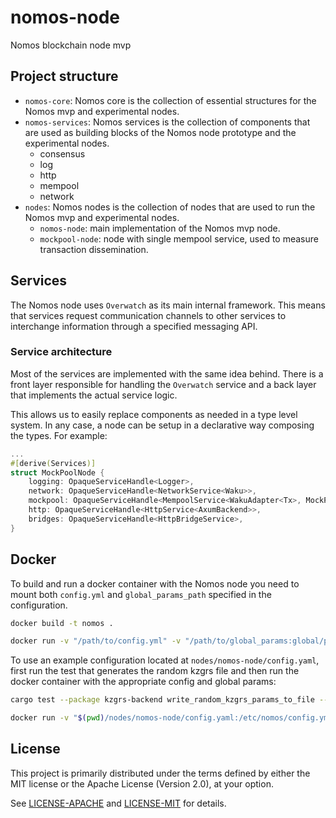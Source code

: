 # nomos-node
Nomos blockchain node mvp


## Project structure

- `nomos-core`: Nomos core is the collection of essential structures for the Nomos mvp and experimental nodes.
- `nomos-services`: Nomos services is the collection of components that are used as building blocks of the Nomos node prototype and the experimental nodes.
  - consensus
  - log
  - http
  - mempool
  - network
- `nodes`: Nomos nodes is the collection of nodes that are used to run the Nomos mvp and experimental nodes.
  - `nomos-node`: main implementation of the Nomos mvp node.
  - `mockpool-node`: node with single mempool service, used to measure transaction dissemination.


## Services

The Nomos node uses `Overwatch` as its main internal framework. This means that services request communication channels 
to other services to interchange information through a specified messaging API.

### Service architecture

Most of the services are implemented with the same idea behind. There is a front layer responsible for handling the `Overwatch` service
and a back layer that implements the actual service logic.

This allows us to easily replace components as needed in a type level system. In any case, a node can be setup in a declarative way composing the types.
For example:

```rust
...
#[derive(Services)]
struct MockPoolNode {
    logging: OpaqueServiceHandle<Logger>,
    network: OpaqueServiceHandle<NetworkService<Waku>>,
    mockpool: OpaqueServiceHandle<MempoolService<WakuAdapter<Tx>, MockPool<TxId, Tx>>>,
    http: OpaqueServiceHandle<HttpService<AxumBackend>>,
    bridges: OpaqueServiceHandle<HttpBridgeService>,
}
```



## Docker

To build and run a docker container with the Nomos node you need to mount both `config.yml` and `global_params_path` specified in the configuration. 

```bash
docker build -t nomos .

docker run -v "/path/to/config.yml" -v "/path/to/global_params:global/params/path" nomos /etc/nomos/config.yml

```

To use an example configuration located at `nodes/nomos-node/config.yaml`, first run the test that generates the random kzgrs file and then run the docker container with the appropriate config and global params:

```bash
cargo test --package kzgrs-backend write_random_kzgrs_params_to_file -- --ignored

docker run -v "$(pwd)/nodes/nomos-node/config.yaml:/etc/nomos/config.yml" -v "$(pwd)/nomos-da/kzgrs-backend/kzgrs_test_params:/app/tests/kzgrs/kzgrs_test_params" nomos /etc/nomos/config.yml

```


## License

This project is primarily distributed under the terms defined by either the MIT license or the
Apache License (Version 2.0), at your option.

See [LICENSE-APACHE](LICENSE-APACHE2.0) and [LICENSE-MIT](LICENSE-MIT) for details.